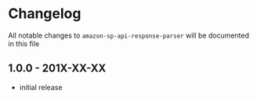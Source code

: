 # Changelog

All notable changes to `amazon-sp-api-response-parser` will be documented in this file

## 1.0.0 - 201X-XX-XX

- initial release
